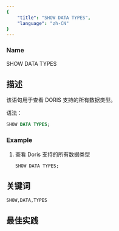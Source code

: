 ```yaml
---
{
    "title": "SHOW DATA TYPES",
    "language": "zh-CN"
}
---
```


<!-- 
Licensed to the Apache Software Foundation (ASF) under one
or more contributor license agreements.  See the NOTICE file
distributed with this work for additional information
regarding copyright ownership.  The ASF licenses this file
to you under the Apache License, Version 2.0 (the
"License"); you may not use this file except in compliance
with the License.  You may obtain a copy of the License at

  http://www.apache.org/licenses/LICENSE-2.0

Unless required by applicable law or agreed to in writing,
software distributed under the License is distributed on an
"AS IS" BASIS, WITHOUT WARRANTIES OR CONDITIONS OF ANY
KIND, either express or implied.  See the License for the
specific language governing permissions and limitations
under the License.
-->


### Name

SHOW DATA TYPES

## 描述

该语句用于查看 DORIS 支持的所有数据类型。

语法：

```sql
SHOW DATA TYPES;
```

### Example

1. 查看 Doris 支持的所有数据类型

    `SHOW DATA TYPES;`

## 关键词

    SHOW,DATA,TYPES

## 最佳实践
